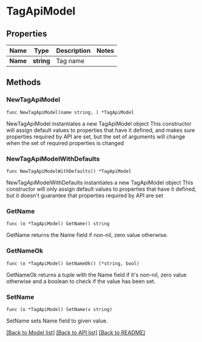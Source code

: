 # TagApiModel

## Properties

Name | Type | Description | Notes
------------ | ------------- | ------------- | -------------
**Name** | **string** | Tag name | 

## Methods

### NewTagApiModel

`func NewTagApiModel(name string, ) *TagApiModel`

NewTagApiModel instantiates a new TagApiModel object
This constructor will assign default values to properties that have it defined,
and makes sure properties required by API are set, but the set of arguments
will change when the set of required properties is changed

### NewTagApiModelWithDefaults

`func NewTagApiModelWithDefaults() *TagApiModel`

NewTagApiModelWithDefaults instantiates a new TagApiModel object
This constructor will only assign default values to properties that have it defined,
but it doesn't guarantee that properties required by API are set

### GetName

`func (o *TagApiModel) GetName() string`

GetName returns the Name field if non-nil, zero value otherwise.

### GetNameOk

`func (o *TagApiModel) GetNameOk() (*string, bool)`

GetNameOk returns a tuple with the Name field if it's non-nil, zero value otherwise
and a boolean to check if the value has been set.

### SetName

`func (o *TagApiModel) SetName(v string)`

SetName sets Name field to given value.



[[Back to Model list]](../README.md#documentation-for-models) [[Back to API list]](../README.md#documentation-for-api-endpoints) [[Back to README]](../README.md)


